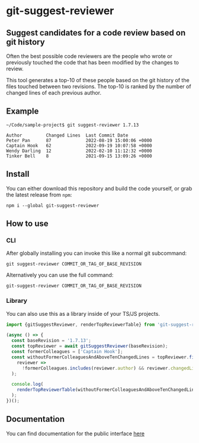 # git-suggest-reviewer

## Suggest candidates for a code review based on git history

Often the best possible code reviewers are the people who wrote or previously
touched the code that has been modified by the changes to review.

This tool generates a top-10 of these people based on the git history of the
files touched between two revisions. The top-10 is ranked by the number of
changed lines of each previous author.

## Example

```
~/Code/sample-project$ git suggest-reviewer 1.7.13

Author         Changed Lines  Last Commit Date
Peter Pan      87             2022-08-19 15:00:06 +0000
Captain Hook   62             2022-09-19 10:07:58 +0000
Wendy Darling  12             2022-02-10 11:12:32 +0000
Tinker Bell    8              2021-09-15 13:09:26 +0000
```

## Install

You can either download this repository and build the code yourself, or grab the
latest release from `npm`:

```
npm i --global git-suggest-reviewer
```

## How to use

### CLI

After globally installing you can invoke this like a normal git subcommand:

```
git suggest-reviewer COMMIT_OR_TAG_OF_BASE_REVISION
```

Alternatively you can use the full command:

```
git-suggest-reviewer COMMIT_OR_TAG_OF_BASE_REVISION
```

### Library

You can also use this as a library inside of your TS/JS projects.

```ts
import {gitSuggestReviewer, renderTopReviewerTable} from 'git-suggest-reviewer';

(async () => {
  const baseRevision = '1.7.13';
  const topReviewer = await gitSuggestReviewer(baseRevision);
  const formerColleagues = ['Captain Hook'];
  const withoutFormerColleaguesAndAboveTenChangedLines = topReviewer.filter(
    reviewer =>
      !formerColleagues.includes(reviewer.author) && reviewer.changedLines > 10
  );

  console.log(
    renderTopReviewerTable(withoutFormerColleaguesAndAboveTenChangedLines)
  );
})();
```
## Documentation

You can find documentation for the public interface [here](https://ccntrq.github.io/git-suggest-reviewer/)